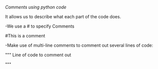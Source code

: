 *Comments using python code*

It allows us to describe what each part of the code does.


-We use a # to specify Comments

#This is a comment 


-Make use of multi-line comments to comment out several lines of code:

"""
Line of code
to
comment
out

"""